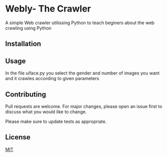 # Webly- The Crawler

A simple Web crawler utilissing Python to teach beginers about the web crawling using Python
## Installation

## Usage
In the file uiface.py you select the gender and number of images you want and it crawles according to given parameters


## Contributing
Pull requests are welcome. For major changes, please open an issue first to discuss what you would like to change.

Please make sure to update tests as appropriate.

## License
[MIT](https://choosealicense.com/licenses/mit/)
